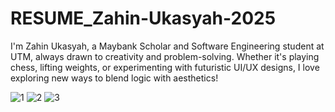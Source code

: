 # RESUME_Zahin-Ukasyah-2025
I'm Zahin Ukasyah, a Maybank Scholar and Software Engineering student at UTM, always drawn to creativity and problem-solving. Whether it's playing chess, lifting weights, or experimenting with futuristic UI/UX designs, I love exploring new ways to blend logic with aesthetics!

![1](https://github.com/user-attachments/assets/552f0711-dc20-4bfa-a3db-4e5fc96bb375)
![2](https://github.com/user-attachments/assets/d70987b5-94ba-49c7-a0b5-769114abdf82)
![3](https://github.com/user-attachments/assets/d48c8e24-9d24-432d-bef2-f681a7dd06a3)

